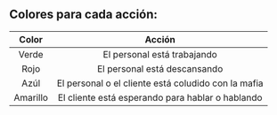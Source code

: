 ## Colores para cada acción:

| Color | Acción |
| :-: | :-: |
| Verde | El personal está trabajando |
| Rojo | El personal está descansando |
| Azúl | El personal o el cliente está coludido con la mafia |
| Amarillo | El cliente está esperando para hablar o hablando |
